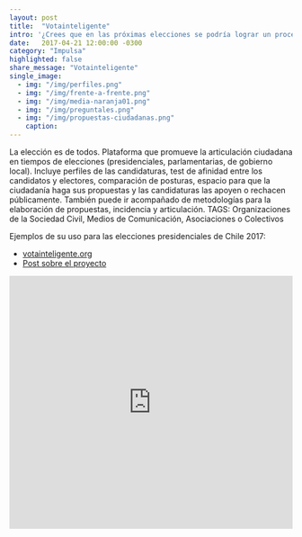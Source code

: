 ```yaml
---
layout: post
title:  "Votainteligente"
intro: '¿Crees que en las próximas elecciones se podría lograr un proceso más democrático? ¿Quieres llevar la voz de los votantes a quienes buscan gobernar?  ¿Buscas que la ciudadanía se informe, proponga y sea parte del debate?'
date:   2017-04-21 12:00:00 -0300
category: "Impulsa"
highlighted: false
share_message: "Votainteligente"
single_image:
  - img: "/img/perfiles.png"
  - img: "/img/frente-a-frente.png"
  - img: "/img/media-naranja01.png"
  - img: "/img/preguntales.png"
  - img: "/img/propuestas-ciudadanas.png"
    caption:
---
```


La elección es de todos. Plataforma que promueve la articulación ciudadana en tiempos de elecciones (presidenciales, parlamentarias, de gobierno local). Incluye perfiles de las candidaturas, test de afinidad entre los candidatos y electores, comparación de posturas, espacio para que la ciudadanía haga sus propuestas y las candidaturas las apoyen o rechacen públicamente. También puede ir acompañado de metodologías para la elaboración de propuestas, incidencia y articulación. TAGS: Organizaciones de la Sociedad Civil, Medios de Comunicación, Asociaciones o Colectivos

Ejemplos de su uso para las elecciones presidenciales de Chile 2017:
- [votainteligente.org](http://votainteligente.org/)
- [Post sobre el proyecto](https://blogs.iadb.org/abierto-al-publico/2018/01/18/vota-inteligente-plataforma-participativa-abre-proceso-electoral/,)

<iframe width="100%" height="450" src="https://www.youtube.com/embed/gPRqUpawUFo?rel=0&amp;showinfo=0" frameborder="0" allow="autoplay; encrypted-media" allowfullscreen></iframe>
